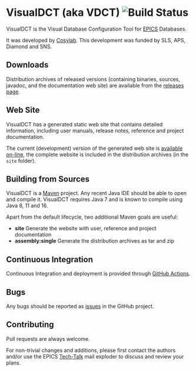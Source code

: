 # VisualDCT (aka VDCT) ![Build Status](https://github.com/epics-extensions/VisualDCT/actions/workflows/build.yml/badge.svg)

VisualDCT is the Visual Database Configuration Tool for
[EPICS](https://epics-controls.org/) Databases.

It was developed by [Cosylab](http://www.cosylab.com/).
This development was funded by SLS, APS, Diamond and SNS. 

## Downloads

Distribution archives of released versions (containing binaries,
sources, javadoc, and the documentation web site) are available from the
[releases page](https://github.com/epics-extensions/VisualDCT/releases).

## Web Site

VisualDCT has a generated static web site that contains detailed information,
including user manuals, release notes, reference and project documentation.

The current (development) version of the generated web site is 
[available on-line](https://epics-extensions.github.io/VisualDCT/), the complete
website is included in the distribution archives (in the `site` folder).

## Building from Sources

VisualDCT is a [Maven](https://maven.apache.org/) project.
Any recent Java IDE should be able to open and compile it.
VisualDCT requires Java 7 and is known to compile using Java 8, 11 and 16.

Apart from the default lifecycle, two additional Maven goals are useful:

  * **site** Generate the website with user, reference and project documentation
  * **assembly:single** Generate the distribution archives as tar and zip

## Continuous Integration

Continuous Integration and deployment is provided through 
[GitHub Actions](https://github.com/epics-extensions/VisualDCT/actions).

## Bugs

Any bugs should be reported as
[issues](https://github.com/epics-extensions/VisualDCT/issues)
in the GitHub project.

## Contributing

Pull requests are always welcome.

For non-trivial changes and additions, please first contact the authors
and/or use the EPICS
[Tech-Talk](https://epics-controls.org/resources-and-support/mailing-lists/) mail exploder
to discuss and review your plans.
